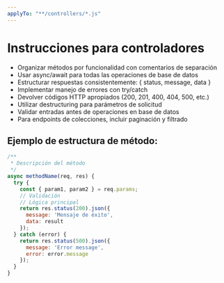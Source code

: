 ```yaml
---
applyTo: "**/controllers/*.js"
---
```

# Instrucciones para controladores

- Organizar métodos por funcionalidad con comentarios de separación
- Usar async/await para todas las operaciones de base de datos
- Estructurar respuestas consistentemente: { status, message, data }
- Implementar manejo de errores con try/catch
- Devolver códigos HTTP apropiados (200, 201, 400, 404, 500, etc.)
- Utilizar destructuring para parámetros de solicitud
- Validar entradas antes de operaciones en base de datos
- Para endpoints de colecciones, incluir paginación y filtrado

## Ejemplo de estructura de método:
```js
/**
 * Descripción del método
 */
async methodName(req, res) {
  try {
    const { param1, param2 } = req.params;
    // Validación
    // Lógica principal
    return res.status(200).json({
      message: 'Mensaje de éxito',
      data: result
    });
  } catch (error) {
    return res.status(500).json({
      message: 'Error message',
      error: error.message
    });
  }
}
```